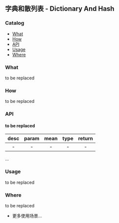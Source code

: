 ## 字典和散列表 - Dictionary And Hash

### Catalog

- [What](#what)
- [How](#how)
- [API](#api)
- [Usage](#usage)
- [Where](#where)

### What

to be replaced

### How

to be replaced

### API

#### to be replaced

| desc | param | mean | type | return |
| :---: | :---: | :--: | :--: | :--: |
| - | - | - | - | - |

...

### Usage

to be replaced

### Where

to be replaced

- 更多使用场景...

